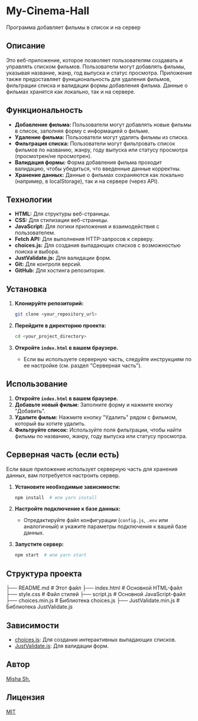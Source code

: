 # My-Cinema-Hall

Программа добавляет фильмы в список и на сервер

## Описание

Это веб-приложение, которое позволяет пользователям создавать и управлять списком фильмов. Пользователи могут добавлять фильмы, указывая название, жанр, год выпуска и статус просмотра. Приложение также предоставляет функциональность для удаления фильмов, фильтрации списка и валидации формы добавления фильма. Данные о фильмах хранятся как локально, так и на сервере.

## Функциональность

- **Добавление фильма:** Пользователи могут добавлять новые фильмы в список, заполняя форму с информацией о фильме.
- **Удаление фильма:** Пользователи могут удалять фильмы из списка.
- **Фильтрация списка:** Пользователи могут фильтровать список фильмов по названию, жанру, году выпуска или статусу просмотра (просмотрен/не просмотрен).
- **Валидация формы:** Форма добавления фильма проходит валидацию, чтобы убедиться, что введенные данные корректны.
- **Хранение данных:** Данные о фильмах сохраняются как локально (например, в localStorage), так и на сервере (через API).

## Технологии

- **HTML:** Для структуры веб-страницы.
- **CSS:** Для стилизации веб-страницы.
- **JavaScript:** Для логики приложения и взаимодействия с пользователем.
- **Fetch API:** Для выполнения HTTP-запросов к серверу.
- **choices.js:** Для создания выпадающих списков с возможностью поиска и выбора.
- **JustValidate.js:** Для валидации форм.
- **Git:** Для контроля версий.
- **GitHub:** Для хостинга репозитория.

## Установка

1.  **Клонируйте репозиторий:**

    ```bash
    git clone <your_repository_url>
    ```

2.  **Перейдите в директорию проекта:**

    ```bash
    cd <your_project_directory>
    ```

3.  **Откройте `index.html` в вашем браузере.**

    - Если вы используете серверную часть, следуйте инструкциям по ее настройке (см. раздел "Серверная часть").

## Использование

1.  **Откройте `index.html` в вашем браузере.**
2.  **Добавьте новый фильм:** Заполните форму и нажмите кнопку "Добавить".
3.  **Удалите фильм:** Нажмите кнопку "Удалить" рядом с фильмом, который вы хотите удалить.
4.  **Фильтруйте список:** Используйте поля фильтрации, чтобы найти фильмы по названию, жанру, году выпуска или статусу просмотра.

## Серверная часть (если есть)

Если ваше приложение использует серверную часть для хранения данных, вам потребуется настроить сервер.

1.  **Установите необходимые зависимости:**

    ```bash
    npm install  # или yarn install
    ```

2.  **Настройте подключение к базе данных:**

    - Отредактируйте файл конфигурации (`config.js`, `.env` или аналогичный) и укажите параметры подключения к вашей базе данных.

3.  **Запустите сервер:**

    ```bash
    npm start  # или yarn start
    ```

## Структура проекта
├── README.md # Этот файл
├── index.html # Основной HTML-файл
├── style.css # Файл стилей
├── script.js # Основной JavaScript-файл
    ├── choices.min.js # Библиотека choices.js
    ├── JustValidate.min.js # Библиотека JustValidate.js


## Зависимости

- [choices.js](https://github.com/jshjohnson/Choices): Для создания интерактивных выпадающих списков.
- [JustValidate.js](https://github.com/horprogs/JustValidate): Для валидации форм.

## Автор

[Misha Sh.](https://github.com/shatalinmisha)

## Лицензия

[MIT](https://opensource.org/licenses/MIT)
